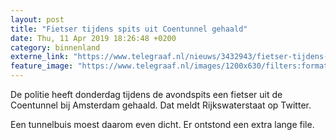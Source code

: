 ```yaml
---
layout: post
title: "Fietser tijdens spits uit Coentunnel gehaald"
date: Thu, 11 Apr 2019 18:26:48 +0200
category: binnenland
externe_link: "https://www.telegraaf.nl/nieuws/3432943/fietser-tijdens-spits-uit-coentunnel-gehaald"
feature_image: "https://www.telegraaf.nl/images/1200x630/filters:format(jpeg):quality(80)/cdn-kiosk-api.telegraaf.nl/a545d720-5c76-11e9-9af6-0217670beecd.jpg"
---
```


<p class="intro">De politie heeft donderdag tijdens de avondspits een fietser uit de Coentunnel bij Amsterdam gehaald. Dat meldt Rijkswaterstaat op Twitter.</p> <p>Een tunnelbuis moest daarom even dicht. Er ontstond een extra lange file.</p>
